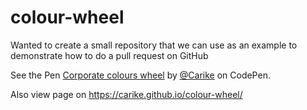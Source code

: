 # colour-wheel
Wanted to create a small repository that we can use as an example to demonstrate how to do a pull request on GitHub

See the Pen <a href="https://codepen.io/Carike/pen/bGGBxad"> Corporate colours wheel</a> by <a href="https://codepen.io/Carike">@Carike</a> on CodePen.

Also view page on  https://carike.github.io/colour-wheel/
